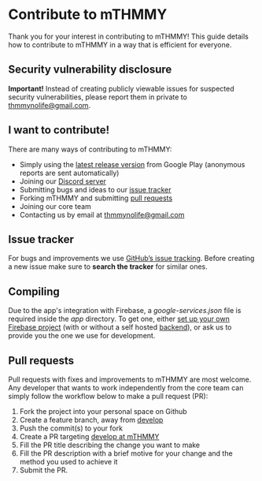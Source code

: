 # Contribute to mTHMMY

Thank you for your interest in contributing to mTHMMY! This guide details how
to contribute to mTHMMY in a way that is efficient for everyone.

## Security vulnerability disclosure

**Important!** Instead of creating publicly viewable issues for suspected security
vulnerabilities, please report them in private to
[thmmynolife@gmail.com](mailto:thmmynolife@gmail.com).

## I want to contribute!

There are many ways of contributing to mTHMMY:

- Simply using the [latest release version][google-play] from Google Play (anonymous reports are sent automatically)
- Joining our [Discord server][discord-server]
- Submitting bugs and ideas to our [issue tracker][github-issues]
- Forking mTHMMY and submitting [pull requests](#pull-requests)
- Joining our core team
- Contacting us by email at [thmmynolife@gmail.com](mailto:thmmynolife@gmail.com)

## Issue tracker

For bugs and improvements we use [GitHub’s issue tracking][github-issues].
Before creating a new issue make sure to **search the tracker** for similar ones.

## Compiling

Due to the app's integration with Firebase, a *google-services.json* file is required inside the *app* directory. To get one, either [set up your own Firebase project][firebase-console] (with or without a self hosted [backend][sisyphus]), or ask us to provide you the one we use for development.

## Pull requests

Pull requests with fixes and improvements to mTHMMY are most welcome. Any developer that wants to work independently from the core team can simply
follow the workflow below to make a pull request (PR):

1. Fork the project into your personal space on Github
1. Create a feature branch, away from [develop](https://github.com/ThmmyNoLife/mTHMMY/tree/develop)
1. Push the commit(s) to your fork
1. Create a PR targeting [develop at mTHMMY](https://github.com/ThmmyNoLife/mTHMMY/tree/develop)
1. Fill the PR title describing the change you want to make
1. Fill the PR description with a brief motive for your change and the method you used to achieve it
1. Submit the PR.

[google-play]: https://play.google.com/store/apps/details?id=gr.thmmy.mthmmy
[github-issues]: https://github.com/ThmmyNoLife/mTHMMY/issues
[discord-server]: https://discord.gg/CVt3yrn
[sisyphus]: https://github.com/ThmmyNoLife/Sisyphus
[firebase-console]: https://console.firebase.google.com/
